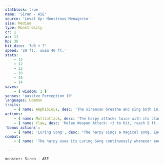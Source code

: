```yaml
---
statblock: true
name: 'Siren - A5E'
source: 'Level Up: Monstrous Menagerie'
size: Medium
type: Monstrosity
cr: 1
ac: 11
hp: 38
hit_dice: '7d8 + 7'
speed: '20 ft., swim 40 ft.'
stats:
    - 12
    - 12
    - 12
    - 10
    - 10
    - 14
saves:
    - { wisdom: 2 }
senses: 'passive Perception 10'
languages: Common
traits:
    - { name: Amphibious, desc: 'The sirencan breathe and sing both in air and underwater.' }
actions:
    - { name: Multiattack, desc: 'The harpy attacks twice with its claw.' }
    - { name: Claw, desc: 'Melee Weapon Attack: +3 to hit, reach 5 ft., one target. Hit: 4 (1d6 + 1) slashing damage.' }
'bonus actions':
    - { name: 'Luring Song', desc: "The harpy sings a magical song. Each humanoid and giant within 300 feet that can hear it makes a DC 12 Wisdom saving throw. On a failure, a creature becomes charmed until the harpy fails to use its bonus action to continue the song. While charmed by the harpy, a creature is incapacitated and ignores other harpy songs. On each of its turns, the creature moves towards the harpy by the most direct route, not avoiding opportunity attacks or hazards. The creature repeats its saving throw whenever it is damaged and before it enters damaging terrain such as lava. If a saving throw is successful or the effect ends on it, it is immune to any harpy's song for the next 24 hours." }
combat:
    - { name: 'The harpy uses its Luring Song continuously whenever enemies are within 300 feet', desc: 'It prefers to attack creatures charmed by it and tries to evade creatures that attack it in melee. It flees if it is bloodied while no creatures are charmed by it.' }

---
```

```statblock
monster: Siren - A5E
```
